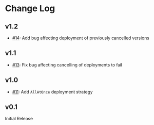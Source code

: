 # Change Log

## v1.2

- [#14](https://github.com/awslabs/amazon-s3-find-and-forget/pull/14): Add bug affecting deployment of previously cancelled versions

## v1.1

- [#13](https://github.com/awslabs/amazon-s3-find-and-forget/pull/13): Fix bug affecting cancelling of deployments to fail

## v1.0

- [#11](https://github.com/awslabs/amazon-s3-find-and-forget/pull/11): Add `AllAtOnce` deployment strategy

## v0.1

Initial Release
